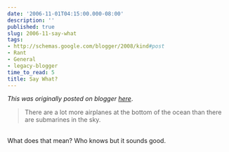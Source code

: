 ```yaml
---
date: '2006-11-01T04:15:00.000-08:00'
description: ''
published: true
slug: 2006-11-say-what
tags:
- http://schemas.google.com/blogger/2008/kind#post
- Rant
- General
- legacy-blogger
time_to_read: 5
title: Say What?
---
```


*This was originally posted on blogger [here](https://techshorts.blogspot.com/2006/11/say-what.html)*.

<blockquote>There are a lot more airplanes at the bottom of the ocean than there are submarines in the sky.</blockquote><br />What does that mean?  Who knows but it sounds good.